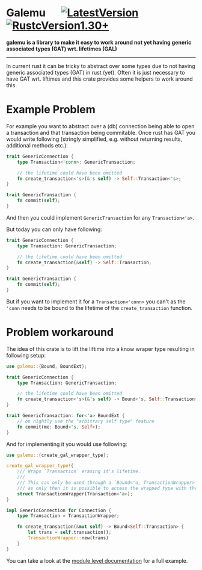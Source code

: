 # Galemu &emsp; [![LatestVersion]][crates.io] [![RustcVersion1.30+]][rustc_ver]

[LatestVersion]: https://img.shields.io/crates/v/galemu.svg
[crates.io]: https://crates.io/crates/galemu
[RustcVersion1.30+]: https://img.shields.io/badge/rustc-1.30+-lightgray.svg
[rustc_ver]: https://blog.rust-lang.org/2018/10/25/Rust-1.30.0.html


**galemu is a library to make it easy to work around not yet having generic associated types (GAT) wrt. lifetimes (GAL)**

---


In current rust it can be tricky to abstract over some types due to not
having generic associated types (GAT) in rust (yet). Often it is just
necessary to have GAT wrt. liftimes and this crate provides some helpers
to work around this.

# Example Problem

For example you want to abstract over a (db) connection being able to
open a transaction and that transaction being commitable. Once rust
has GAT you would write following (stringly simplified, e.g. without
returning results, additional methods etc.):

```rust
trait GenericConnection {
    type Transaction<'conn>: GenericTransaction;

    // the lifetime could have been omitted
    fn create_transaction<'s>(&'s self) -> Self::Transaction<'s>;
}

trait GenericTransaction {
    fn commit(self);
}
```

And then you could implement `GenericTransaction` for any `Transaction<'a>`.

But today you can only have following:

```rust
trait GenericConnection {
    type Transaction: GenericTransaction;

    // the lifetime could have been omitted
    fn create_transaction(&self) -> Self::Transaction;
}

trait GenericTransaction {
    fn commit(self);
}
```

But if you want to implement it for a `Transaction<'conn>` you can't as
the `'conn` needs to be bound to the lifetime of the `create_transaction`
function.


# Problem workaround

The idea of this crate is to lift the liftime into a know wraper type
resulting in following setup:

```rust
use galemu::{Bound, BoundExt};

trait GenericConnection {
    type Transaction: GenericTransaction;

    // the lifetime could have been omitted
    fn create_transaction<'s>(&'s self) -> Bound<'s, Self::Transaction>;
}

trait GenericTransaction: for<'a> BoundExt {
    // on nightly use the "arbitrary self type" feature
    fn commit(me: Bound<'s, Self>);
}
```

And for implementing it you would use following:

```rust
use galemu::{create_gal_wrapper_type};

create_gal_wrapper_type!{
    /// Wraps `Transaction` erasing it's lifetime.
    ///
    /// This can only be used through a `Bound<'a, TransactionWrapper>` instance,
    /// as only then it is possible to access the wrapped type with the correct lifetime.
    struct TransactionWrapper(Transaction<'a>);
}

impl GenericConnection for Connection {
    type Transaction = TransactionWrapper;

    fn create_transaction(&mut self) -> Bound<Self::Transaction> {
        let trans = self.transaction();
        TransactionWrapper::new(trans)
    }
}
```

You can take a look at the [module level documentation](https://docs.rs/galemu) for a full example.
